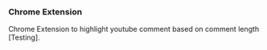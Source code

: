 ### Chrome Extension
Chrome Extension to highlight youtube comment based on comment length [Testing]. 
